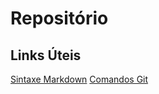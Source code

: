 # Repositório

## Links Úteis
<a href="https://www.markdownguide.org/extended-syntax/"> Sintaxe Markdown</a>
<a href="https://gist.github.com/leocomelli/2545add34e4fec21ec16">Comandos Git</a>
